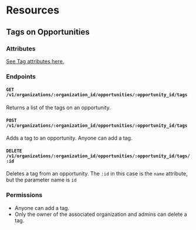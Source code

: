 # Resources

## Tags on Opportunities

### Attributes

[See Tag attributes here.](/docs/resources/organizations/tags.md)

### Endpoints

#### `GET /v1/organizations/:organization_id/opportunities/:opportunity_id/tags`

Returns a list of the tags on an opportunity.

#### `POST /v1/organizations/:organization_id/opportunities/:opportunity_id/tags`

Adds a tag to an opportunity. Anyone can add a tag.

#### `DELETE /v1/organizations/:organization_id/opportunities/:opportunity_id/tags/:id`

Deletes a tag from an opportunity. The `:id` in this case is the `name` attribute, but the parameter name is `id`

### Permissions

* Anyone can add a tag.
* Only the owner of the associated organization and admins can delete a tag.

